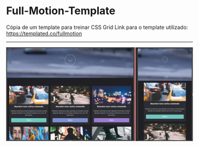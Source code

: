 # Full-Motion-Template
 Cópia de um template para treinar CSS Grid
 Link para o template utilizado: https://templated.co/fullmotion
***
![preview](./images/preview.png)
